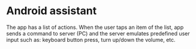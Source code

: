 # Android assistant
The app has a list of actions. When the user taps an item of the list, app sends a command to server (PC) and the server
emulates predefined user input such as: keyboard button press, turn up/down the volume, etc.
